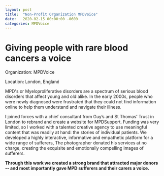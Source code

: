 ```yaml
---
layout: post
title:  "Non-Profit Organization MPDVoice"
date:   2020-02-15 00:00:00 -0600
categories: MPDVoice
---
```

# Giving people with rare blood cancers a voice

Organization: MPDVoice

Location: London, England

MPD's or Myeloproliferative disorders are a spectrum of serious blood disorders that affect young and old alike. In the early 2000s, people who were newly diagnosed were frustrated that they could not find information online to help them understand and navigate their illness. 

I joined forces with a chief consultant from Guy’s and St Thomas’ Trust in London to rebrand and create a website for MPDSupport. Funding was very limited, so I worked with a talented creative agency to use meaningful content that was readily at hand: the stories of individual patients. We developed a highly interactive, informative and empathetic platform for a wide range of sufferers, The photographer donated his services at no charge, creating the exquisite and emotionally compelling images of sufferers. 

**Through this work we created a strong brand that attracted major donors -- and most importantly gave MPD sufferers and their carers a voice.**

